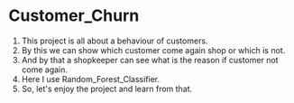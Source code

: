 # Customer_Churn
1) This project is all about a behaviour of customers.
2) By this we can show which customer come again shop or which is not.
3) And by that a shopkeeper can see what is the reason if customer not come again.
4) Here I use Random_Forest_Classifier.
5) So, let's enjoy the project and learn from that. 

